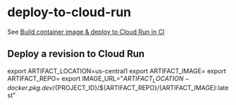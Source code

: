 # deploy-to-cloud-run

See [Build container image & deploy to Cloud Run in CI](https://www.notion.so/enspyr-resources/Build-container-image-deploy-to-Cloud-Run-in-CI-e99e4144cdf1460aad41a56aa5f45099)

## Deploy a revision to Cloud Run

export ARTIFACT_LOCATION=us-central1
export ARTIFACT_IMAGE=
export ARTIFACT_REPO=
export IMAGE_URL="${ARTIFACT_LOCATION}-docker.pkg.dev/${PROJECT_ID}/${ARTIFACT_REPO}/{ARTIFACT_IMAGE}:latest”
